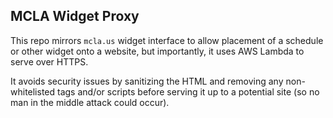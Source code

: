 ## MCLA Widget Proxy

This repo mirrors `mcla.us` widget interface to allow placement of a schedule or other widget onto a website, but importantly, it uses AWS Lambda to serve over HTTPS.

It avoids security issues by sanitizing the HTML and removing any non-whitelisted tags and/or scripts before serving it up to a potential site (so no man in the middle attack could occur).
